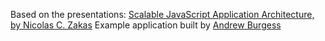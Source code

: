Based on the presentations: [Scalable JavaScript Application Architecture, by Nicolas C. Zakas](https://www.youtube.com/watch?v=vXjVFPosQHw)
Example application built by [Andrew Burgess](https://code.tutsplus.com/tutorials/writing-modular-javascript--net-14746)
